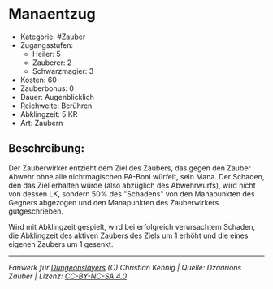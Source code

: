 # Manaentzug

- Kategorie: #Zauber
- Zugangsstufen:
  - Heiler: 5
  - Zauberer: 2
  - Schwarzmagier: 3
- Kosten: 60
- Zauberbonus: 0
- Dauer: Augenblicklich
- Reichweite: Berühren
- Abklingzeit: 5 KR
- Art: Zaubern

## Beschreibung:

Der Zauberwirker entzieht dem Ziel des Zaubers, das gegen den Zauber Abwehr ohne alle nichtmagischen PA-Boni würfelt, sein Mana. Der Schaden, den das Ziel erhalten würde (also abzüglich des Abwehrwurfs), wird nicht von dessen LK, sondern 50% des "Schadens" von den Manapunkten des Gegners abgezogen und den Manapunkten des Zauberwirkers gutgeschrieben.

Wird mit Abklingzeit gespielt, wird bei erfolgreich verursachtem Schaden, die Abklingzeit des aktiven Zaubers des Ziels um 1 erhöht und die eines eigenen Zaubers um 1 gesenkt.

---

_Fanwerk für [Dungeonslayers](https://www.dungeonslayers.net/) (C) Christian Kennig | Quelle: Dzaarions Zauber | Lizenz: [CC-BY-NC-SA 4.0](https://creativecommons.org/licenses/by-nc-sa/4.0/deed.de)_
